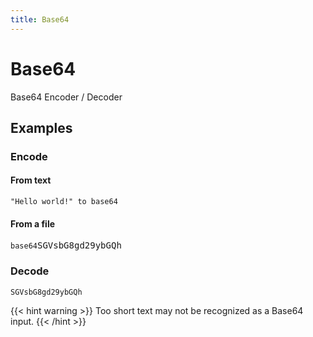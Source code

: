 ```yaml
---
title: Base64
---
```


# Base64

Base64 Encoder / Decoder

## Examples

### Encode

#### From text

<pre class="example">
<code>"Hello world!" to base64</code>
</pre>

#### From a file

<pre class="example">
<code>base64</code><span class="file" data-filename="data.txt">SGVsbG8gd29ybGQh</span>
</pre>

### Decode

<pre class="example">
<code>SGVsbG8gd29ybGQh</code>
</pre>

{{< hint warning >}}
Too short text may not be recognized as a Base64 input.
{{< /hint >}}
